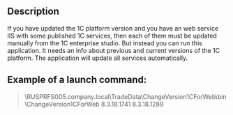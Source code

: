 
## Description
If you have updated the 1C platform version and you have an web service IIS with some published 1C services, then each of them must be updated manually from the 1C enterprise studio.
But instead you can run this application. It needs an info about previous and current versions of the 1C platform. The application will update all services automatically.

## Example of a launch command:
>\\RUSPRFS005.company.local\TradeData\ChangeVersion1CForWeb\bin\ChangeVersion1CForWeb 8.3.18.1741 8.3.18.1289